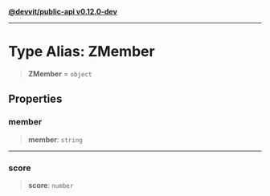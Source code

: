 [**@devvit/public-api v0.12.0-dev**](../README.md)

---

# Type Alias: ZMember

> **ZMember** = `object`

## Properties

<a id="member"></a>

### member

> **member**: `string`

---

<a id="score"></a>

### score

> **score**: `number`
